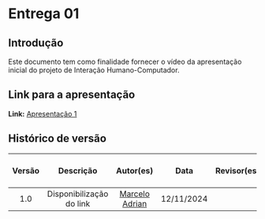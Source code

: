 # Entrega 01

## Introdução

Este documento tem como finalidade fornecer o vídeo da apresentação inicial do projeto de Interação Humano-Computador.

## Link para a apresentação

**Link:** [Apresentação 1](https://youtu.be/WPBAu7OcWMA)

## Histórico de versão

| Versão |        Descrição         |                      Autor(es)                      |    Data    | Revisor(es) | Data de revisão |
| :----: | :----------------------: | :-------------------------------------------------: | :--------: | :---------: | :-------------: |
|  1.0   | Disponibilização do link | [Marcelo Adrian](https://github.com/Marcelo-Adrian) | 12/11/2024 |             |                 |
